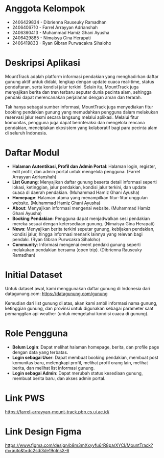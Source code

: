 # Anggota Kelompok
- 2406429834 - Dibrienna Rauseuky Ramadhan
- 2406406710 - Farrel Arrayyan Adrianshah
- 2406360413 - Muhammad Hamiz Ghani Ayusha
- 2406429885 - Nimaisya Gina Herapati
- 2406419833 - Ryan Gibran Purwacakra Sihaloho

# Deskripsi Aplikasi
MountTrack adalah platform informasi pendakian yang menghadirkan daftar gunung aktif untuk didaki, lengkap dengan update cuaca real-time, status pendaftaran, serta kondisi jalur terkini. Selain itu, MountTrack juga menyajikan berita dan tren terbaru seputar dunia pecinta alam, sehingga pendaki dapat merencanakan perjalanan dengan aman dan terarah.

Tak hanya sebagai sumber informasi, MountTrack juga menyediakan fitur booking pendakian gunung yang memudahkan pengguna dalam melakukan reservasi jalur resmi secara langsung melalui aplikasi. Melalui fitur komunitas, pengguna juga dapat berinteraksi dan mengelola rencana pendakian, menciptakan ekosistem yang kolaboratif bagi para pecinta alam di seluruh Indonesia.

# Daftar Modul
- **Halaman Autentikasi, Profil dan Admin Portal**: Halaman login, register, edit profil, dan admin portal untuk mengelola pengguna. (Farrel Arrayyan Adrianshah)
- **List Gunung**: Menyajikan daftar gunung beserta detail informasi seperti lokasi, ketinggian, jalur pendakian, kondisi jalur terkini, dan update cuaca di daerah pendakian. (Muhammad Hamiz Ghani Ayusha)
- **Homepage**: Halaman utama yang menampilkan fitur-fitur unggulan website. (Muhammad Hamiz Ghani Ayusha)
- **About**: Menyajikan informasi mengenai website. (Muhammad Hamiz Ghani Ayusha)
- **Booking Pendakian**: Pengguna dapat menjadwalkan sesi pendakian mereka sesuai dengan ketersediaan gunung. (Nimaisya Gina Herapati)
- **News**: Menyajikan berita terkini seputar gunung, kebijakan pendakian, kondisi jalur, hingga informasi menarik lainnya yang relevan bagi pendaki. (Ryan Gibran Purwcakra Sihaloho)
- **Community**: Informasi mengenai event pendaki gunung seperti melakukan pendakian bersama (open trip). (Dibrienna Rauseuky Ramadhan)

# Initial Dataset
Untuk dataset awal, kami menggunakan daftar gunung di Indonesia dari datagunung.com:
https://datagunung.com/gunung

Kemudian dari list gunung di atas, akan kami ambil informasi nama gunung, ketinggian gunung, dan provinsi untuk digunakan sebagai parameter saat pemanggilan api weather (untuk mengetahui kondisi cuaca di gunung).


# Role Pengguna
- **Belum Login**: Dapat melihat halaman homepage, berita, dan profile page dengan data yang terbatas.
- **Login sebagai User**: Dapat membuat booking pendakian, membuat post komunitas baru, melengkapi profil, melihat profil orang lain, melihat berita, dan melihat list informasi gunung.
- **Login sebagai Admin**: Dapat merubah status kesediaan gunung, membuat berita baru, dan akses admin portal.

# Link PWS
https://farrel-arrayyan-mount-track.pbp.cs.ui.ac.id/

# Link Design Figma
https://www.figma.com/design/b8m3mXxyvfu6rR8parXYCl/MountTrack?m=auto&t=dc2sdi3de19qInsX-6

